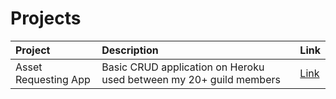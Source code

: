 # Projects

| Project | Description | Link|
|:--------------|:------------------|:-----------|
| Asset Requesting App | Basic CRUD application on Heroku used between my 20+ guild members | [Link](https://danpursuit.github.io/asset-requests)|
